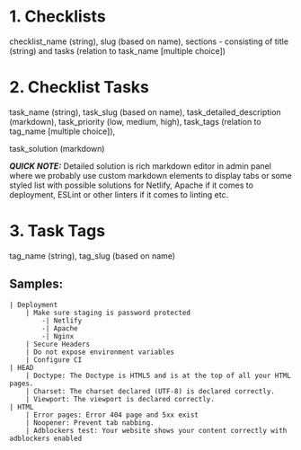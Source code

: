 # 1. Checklists
checklist_name (string), slug (based on name), sections - consisting of title (string) and tasks (relation to task_name [multiple choice])

# 2. Checklist Tasks
task_name (string), task_slug (based on name), task_detailed_description (markdown),
task_priority (low, medium, high), task_tags (relation to tag_name [multiple choice]), 

task_solution (markdown)

***QUICK NOTE:*** Detailed solution is rich markdown editor in admin panel where we probably use custom markdown elements
to display tabs or some styled list with possible solutions for Netlify, Apache if it comes to deployment, ESLint or other linters
if it comes to linting etc.

# 3. Task Tags
tag_name (string), tag_slug (based on name)

## Samples:
```bazaar
| Deployment
    | Make sure staging is password protected
        -| Netlify
        -| Apache
        -| Nginx
    | Secure Headers
    | Do not expose environment variables
    | Configure CI
| HEAD
    | Doctype: The Doctype is HTML5 and is at the top of all your HTML pages.
    | Charset: The charset declared (UTF-8) is declared correctly.
    | Viewport: The viewport is declared correctly.
| HTML
    | Error pages: Error 404 page and 5xx exist
    | Noopener: Prevent tab nabbing.
    | Adblockers test: Your website shows your content correctly with adblockers enabled
```